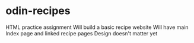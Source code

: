 # odin-recipes

HTML practice assignment
Will build a basic recipe website
Will have main Index page and linked recipe pages
Design doesn't matter yet
